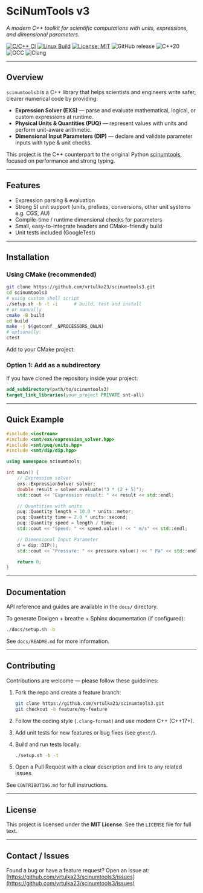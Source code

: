 # **SciNumTools v3**  
*A modern C++ toolkit for scientific computations with units, expressions, and dimensional parameters.*

[![C/C++ CI](https://github.com/vrtulka23/scinumtools3/actions/workflows/c-cpp.yml/badge.svg)](https://github.com/vrtulka23/scinumtools3/actions/workflows/c-cpp.yml)
[![Linux Build](https://img.shields.io/github/actions/workflow/status/vrtulka23/scinumtools3/c-cpp.yml?label=Linux%20build)](https://github.com/vrtulka23/scinumtools3/actions/workflows/build-linux.yml)
[![License: MIT](https://img.shields.io/badge/License-MIT-yellow.svg)](LICENSE)
![GitHub release](https://img.shields.io/github/v/release/vrtulka23/scinumtools3?include_prereleases)
![C++20](https://img.shields.io/badge/C%2B%2B-20-blue.svg?logo=c%2B%2B&logoColor=white)
![GCC](https://img.shields.io/badge/gcc-%3E%3D11-blue)
![Clang](https://img.shields.io/badge/clang-%3E%3D20-blue)

---

## Overview
`scinumtools3` is a C++ library that helps scientists and engineers write safer, clearer numerical code by providing:

- **Expression Solver (EXS)** — parse and evaluate mathematical, logical, or custom expressions at runtime.  
- **Physical Units & Quantities (PUQ)** — represent values with units and perform unit-aware arithmetic.  
- **Dimensional Input Parameters (DIP)** — declare and validate parameter inputs with type & unit checks.

This project is the C++ counterpart to the original Python [scinumtools](https://github.com/vrtulka23/scinumtools/tree/main), focused on performance and strong typing.

---

## Features
- Expression parsing & evaluation  
- Strong SI unit support (units, prefixes, conversions, other unit systems e.g. CGS, AU)  
- Compile-time / runtime dimensional checks for parameters  
- Small, easy-to-integrate headers and CMake-friendly build  
- Unit tests included (GoogleTest)

---

## Installation

### Using CMake (recommended)
```bash
git clone https://github.com/vrtulka23/scinumtools3.git
cd scinumtools3
# using custom shell script
./setup.sh -b -t -i      # build, test and install
# or manually
cmake -B build
cd build
make -j $(getconf _NPROCESSORS_ONLN)
# optionally:
ctest
```

Add to your CMake project:

### Option 1: Add as a subdirectory
If you have cloned the repository inside your project:
```cmake
add_subdirectory(path/to/scinumtools3)
target_link_libraries(your_project PRIVATE snt-all)
```

---

## Quick Example

```cpp
#include <iostream>
#include <snt/exs/expression_solver.hpp>
#include <snt/puq/units.hpp>
#include <snt/dip/dip.hpp>

using namespace scinumtools;

int main() {
    // Expression solver
    exs::ExpressionSolver solver;
    double result = solver.evaluate("3 * (2 + 5)");
    std::cout << "Expression result: " << result << std::endl;

    // Quantities with units
    puq::Quantity length = 10.0 * units::meter;
    puq::Quantity time = 2.0 * units::second;
    puq::Quantity speed = length / time;
    std::cout << "Speed: " << speed.value() << " m/s" << std::endl;

    // Dimensional Input Parameter
    d = dip::DIP();
    std::cout << "Pressure: " << pressure.value() << " Pa" << std::endl;

    return 0;
}
```

---

## Documentation

API reference and guides are available in the `docs/` directory.

To generate Doxigen + breathe + Sphinx documentation (if configured):

```bash
./docs/setup.sh -b
```

See `docs/README.md` for more information.

---

## Contributing

Contributions are welcome — please follow these guidelines:

1. Fork the repo and create a feature branch:

   ```bash
   git clone https://github.com/vrtulka23/scinumtools3.git
   git checkout -b feature/my-feature
   ```
2. Follow the coding style (`.clang-format`) and use modern C++ (C++17+).
3. Add unit tests for new features or bug fixes (see `gtest/`).
4. Build and run tests locally:

   ```bash
   ./setup.sh -b -t
   ```
5. Open a Pull Request with a clear description and link to any related issues.

See `CONTRIBUTING.md` for full instructions.

---

## License

This project is licensed under the **MIT License**. See the `LICENSE` file for full text.

---

## Contact / Issues

Found a bug or have a feature request? Open an issue at:
[https://github.com/vrtulka23/scinumtools3/issues](https://github.com/vrtulka23/scinumtools3/issues)

